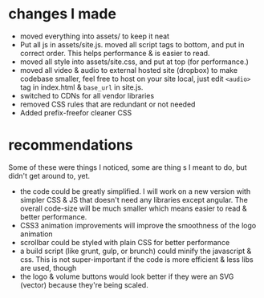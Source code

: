 # changes I made

*  moved everything into assets/ to keep it neat
*  Put all js in assets/site.js. moved all script tags to bottom, and put in correct order. This helps performance & is easier to read.
*  moved all style into assets/site.css, and put at top (for performance.)
*  moved all video & audio to external hosted site (dropbox) to make codebase smaller, feel free to host on your site local, just edit `<audio>` tag in index.html & `base_url` in site.js.
*  switched to CDNs for all vendor libraries
*  removed CSS rules that are redundant or not needed
*  Added prefix-freefor cleaner CSS

# recommendations

Some of these were things I noticed, some are thing s I meant to do, but didn't get around to, yet.

*  the code could be greatly simplified. I will work on a new version with simpler CSS & JS that doesn't need any libraries except angular. The overall code-size will be much smaller which means easier to read & better performance.
*  CSS3 animation improvements will improve the smoothness of the logo animation
*  scrollbar could be styled with plain CSS for better performance
*  a build script (like grunt, gulp, or brunch) could minify the javascript & css. This is not super-important if the code is more efficient & less libs are used, though
*  the logo & volume buttons would look better if they were an SVG (vector) because they're being scaled.

